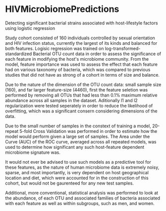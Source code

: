 # HIVMicrobiomePredictions
Detecting significant bacterial strains associated with host-lifestyle factors using logistic regression 


Study cohort consisted of 160 individuals controlled by sexual orientation and HIV infection status, currently the largest of its kinds and balanced for both features. Logisic regression was trained on log-transformed-standardized Bacterial OTU count data in order to assess the significance of each feature in modifying the host's microbiome community. From the model, feature importance was used to assess the effect that each feature had on various taxonomy of bacteria, which was compared to previous studies that did not have as strong of a cohort in terms of size and balance. 

Due to the nature of the dimension of the OTU count data: small sample size (160), and far larger feature-size (4460), first the feature seletion was performed by removing all OTUs that had less than 0.1% maximum relative abundance across all samples in the dataset. Aditionally l1 and l2 regularization were tested seperately in order to reduce the likelihood of overfitting, which was a significant consern considering dimensions of the data. 

Due to the small number of samples in the constext of training a model, 20-repeat 5-fold Cross Validation was performed in order to estimate how the model would perform given a large set of samples. The Area under the Curve (AUC) of the ROC curve, averaged across all repeated models, was used to determine how significant any such host-feature dependent microbiome signature was. 

It would not ever be advised to use such models as a predictive tool for these features, as the nature of human microbiome data is extremely noisy, sparse, and most importantly, is very dependent on host geographical location and diet, which were accounted for in the construction of this cohort, but would not be gaurenteed for any new test samples. 

Additional, more conventional, statistical analysis was performed to look at the abundance, of each OTU and associated families of bacteria associated with each feature as well as within subgroups, such as men, and women. 
